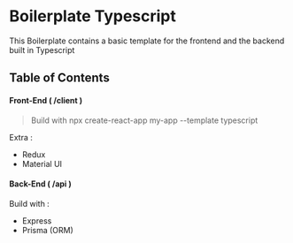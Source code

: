 # Boilerplate Typescript 

This Boilerplate contains a basic template for the frontend and the backend built in Typescript 

## Table of Contents

#### Front-End  ( /client ) 
> Build with npx create-react-app my-app --template typescript

Extra :
- Redux
- Material UI
     
#### Back-End   ( /api )  

Build with : 

* Express
* Prisma (ORM)
